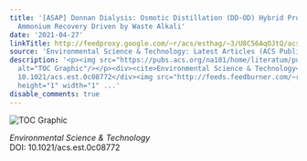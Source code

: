 ```yaml
---
title: '[ASAP] Donnan Dialysis: Osmotic Distillation (DD-OD) Hybrid Process for Selective
  Ammonium Recovery Driven by Waste Alkali'
date: '2021-04-27'
linkTitle: http://feedproxy.google.com/~r/acs/esthag/~3/U8C56AqOJtQ/acs.est.0c08772
source: 'Environmental Science & Technology: Latest Articles (ACS Publications)'
description: '<p><img src="https://pubs.acs.org/na101/home/literatum/publisher/achs/journals/content/esthag/0/esthag.ahead-of-print/acs.est.0c08772/20210427/images/medium/es0c08772_0006.gif"
  alt="TOC Graphic"/></p><div><cite>Environmental Science & Technology</cite></div><div>DOI:
  10.1021/acs.est.0c08772</div><img src="http://feeds.feedburner.com/~r/acs/esthag/~4/U8C56AqOJtQ"
  height="1" width="1" ...'
disable_comments: true
---
```

<p><img src="https://pubs.acs.org/na101/home/literatum/publisher/achs/journals/content/esthag/0/esthag.ahead-of-print/acs.est.0c08772/20210427/images/medium/es0c08772_0006.gif" alt="TOC Graphic"/></p><div><cite>Environmental Science & Technology</cite></div><div>DOI: 10.1021/acs.est.0c08772</div><img src="http://feeds.feedburner.com/~r/acs/esthag/~4/U8C56AqOJtQ" height="1" width="1" ...